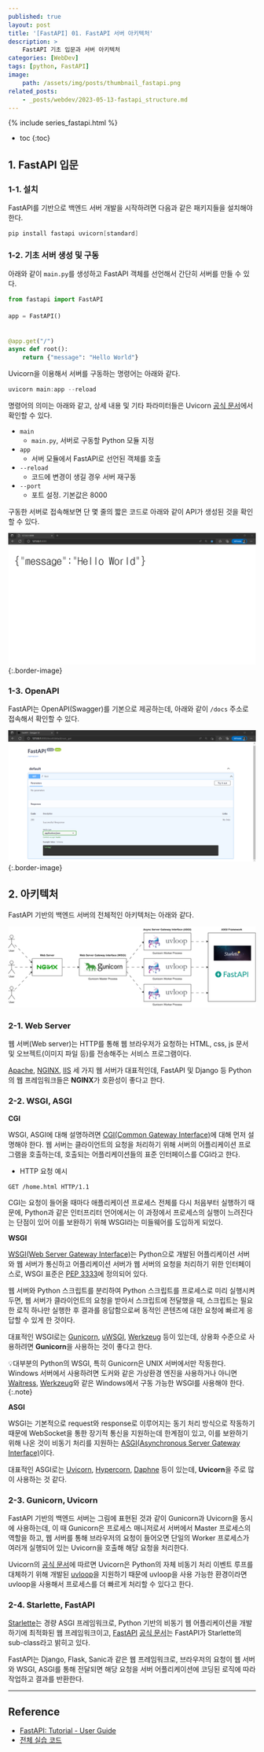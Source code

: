 ```yaml
---
published: true
layout: post
title: '[FastAPI] 01. FastAPI 서버 아키텍처'
description: >
    FastAPI 기초 입문과 서버 아키텍처
categories: [WebDev]
tags: [python, FastAPI]
image:
    path: /assets/img/posts/thumbnail_fastapi.png
related_posts:
    - _posts/webdev/2023-05-13-fastapi_structure.md
---
```

{% include series_fastapi.html %}
* toc
{:toc}

## 1. FastAPI 입문

### 1-1. 설치

FastAPI를 기반으로 백엔드 서버 개발을 시작하려면 다음과 같은 패키지들을 설치해야 한다.  

```powershell
pip install fastapi uvicorn[standard]
```

### 1-2. 기초 서버 생성 및 구동

아래와 같이 `main.py`를 생성하고 FastAPI 객체를 선언해서 간단히 서버를 만들 수 있다.  

```python
from fastapi import FastAPI

app = FastAPI()


@app.get("/")
async def root():
    return {"message": "Hello World"}
```

Uvicorn을 이용해서 서버를 구동하는 명령어는 아래와 같다.  

```powershell
uvicorn main:app --reload
```

명령어의 의미는 아래와 같고, 상세 내용 및 기타 파라미터들은 Uvicorn [공식 문서](https://www.uvicorn.org/settings/)에서 확인할 수 있다.  

- `main`
    - `main.py`, 서버로 구동할 Python 모듈 지정
- `app`
    - 서버 모듈에서 FastAPI로 선언된 객체를 호출
- `--reload`
    - 코드에 변경이 생길 경우 서버 재구동
- `--port`
    - 포트 설정. 기본값은 8000

구동한 서버로 접속해보면 단 몇 줄의 짧은 코드로 아래와 같이 API가 생성된 것을 확인할 수 있다.  

![fastapi_firstlook](/assets/img/posts/fastapi_firstlook.png)
{:.border-image}

### 1-3. OpenAPI

FastAPI는 OpenAPI(Swagger)를 기본으로 제공하는데, 아래와 같이 `/docs` 주소로 접속해서 확인할 수 있다.  

![fastapi_docs](/assets/img/posts/fastapi_docs.png)
{:.border-image}

## 2. 아키텍처

FastAPI 기반의 백엔드 서버의 전체적인 아키텍처는 아래와 같다.  

![fastapi_server_architecture](/assets/img/posts/fastapi_server_architecture.png)

### 2-1. Web Server

웹 서버(Web server)는 HTTP를 통해 웹 브라우저가 요청하는 HTML, css, js 문서 및 오브젝트(이미지 파일 등)를 전송해주는 서비스 프로그램이다.  

[Apache](https://httpd.apache.org/), [NGINX](https://www.nginx.com/), [IIS](https://www.iis.net/) 세 가지 웹 서버가 대표적인데, FastAPI 및 Django 등 Python의 웹 프레임워크들은 **NGINX**가 호환성이 좋다고 한다.  

### 2-2. WSGI, ASGI

**CGI**

WSGI, ASGI에 대해 설명하려면 [CGI(Common Gateway Interface)](https://en.wikipedia.org/wiki/Common_Gateway_Interface)에 대해 먼저 설명해야 한다. 웹 서버는 클라이언트의 요청을 처리하기 위해 서버의 어플리케이션 프로그램을 호출하는데, 호출되는 어플리케이션들의 표준 인터페이스를 CGI라고 한다.  

- HTTP 요청 예시

```
GET /home.html HTTP/1.1
```

CGI는 요청이 들어올 때마다 애플리케이션 프로세스 전체를 다시 처음부터 실행하기 때문에, Python과 같은 인터프리터 언어에서는 이 과정에서 프로세스의 실행이 느려진다는 단점이 있어 이를 보완하기 위해 WSGI라는 미들웨어를 도입하게 되었다.  

**WSGI**

[WSGI(Web Server Gateway Interface)](https://wsgi.readthedocs.io/)는 Python으로 개발된 어플리케이션 서버와 웹 서버가 통신하고 어플리케이션 서버가 웹 서버의 요청을 처리하기 위한 인터페이스로, WSGI 표준은 [PEP 3333](https://peps.python.org/pep-3333/)에 정의되어 있다.  

웹 서버와 Python 스크립트를 분리하여 Python 스크립트를 프로세스로 미리 실행시켜두면, 웹 서버가 클라이언트의 요청을 받아서 스크립트에 전달했을 때, 스크립트는 필요한 로직 하나만 실행한 후 결과를 응답함으로써 동적인 콘텐츠에 대한 요청에 빠르게 응답할 수 있게 한 것이다.  

대표적인 WSGI로는 [Gunicorn](https://gunicorn.org/), [uWSGI](https://uwsgi-docs.readthedocs.io/en/latest/), [Werkzeug](https://werkzeug.palletsprojects.com/) 등이 있는데, 상용화 수준으로 사용하려면 **Gunicorn**을 사용하는 것이 좋다고 한다.  

💡대부분의 Python의 WSGI, 특히 Gunicorn은 UNIX 서버에서만 작동한다. Windows 서버에서 사용하려면 도커와 같은 가상환경 엔진을 사용하거나 아니면 [Waitress](https://docs.pylonsproject.org/projects/waitress/en/latest/), [Werkzeug](https://werkzeug.palletsprojects.com/)와 같은 Windows에서 구동 가능한 WSGI를 사용해야 한다.  
{:.note}

**ASGI**

WSGI는 기본적으로 request와 response로 이루어지는 동기 처리 방식으로 작동하기 때문에 WebSocket을 통한 장기적 통신을 지원하는데 한계점이 있고, 이를 보완하기 위해 나온 것이 비동기 처리를 지원하는 [ASGI(Asynchronous Server Gateway Interface)](https://asgi.readthedocs.io/)이다.  

대표적인 ASGI로는 [Uvicorn](https://www.uvicorn.org/), [Hypercorn](https://pgjones.gitlab.io/hypercorn/), [Daphne](https://github.com/django/daphne) 등이 있는데, **Uvicorn**을 주로 많이 사용하는 것 같다.  

### 2-3. Gunicorn, Uvicorn

FastAPI 기반의 백엔드 서버는 그림에 표현된 것과 같이 Gunicorn과 Uvicorn을 동시에 사용하는데, 이 때 Gunicorn은 프로세스 매니저로서 서버에서 Master 프로세스의 역할을 하고, 웹 서버를 통해 브라우저의 요청이 들어오면 단일의 Worker 프로세스가 여러개 실행되어 있는 Uvicorn을 호출해 해당 요청을 처리한다.  

Uvicorn의 [공식 문서](https://www.uvicorn.org/settings/#implementation)에 따르면 Uvicorn은 Python의 자체 비동기 처리 이벤트 루프를 대체하기 위해 개발된 [uvloop](https://uvloop.readthedocs.io/)을 지원하기 때문에 uvloop을 사용 가능한 환경이라면 uvloop을 사용해서 프로세스를 더 빠르게 처리할 수 있다고 한다.  

### 2-4. Starlette, FastAPI

[Starlette](https://www.starlette.io/)는 경량 ASGI 프레임워크로, Python 기반의 비동기 웹 어플리케이션을 개발하기에 최적화된 웹 프레임워크이고, [FastAPI](https://fastapi.tiangolo.com/) [공식 문서](https://fastapi.tiangolo.com/features/#starlette-features)는 FastAPI가 Starlette의 sub-class라고 밝히고 있다.  

FastAPI는 Django, Flask, Sanic과 같은 웹 프레임워크로, 브라우저의 요청이 웹 서버와 WSGI, ASGI를 통해 전달되면 해당 요청을 서버 어플리케이션에 코딩된 로직에 따라 작업하고 결과를 반환한다.  

---
## Reference
- [FastAPI: Tutorial - User Guide](https://fastapi.tiangolo.com/tutorial/)
- [전체 실습 코드](https://github.com/djccnt15/study_fastapi)